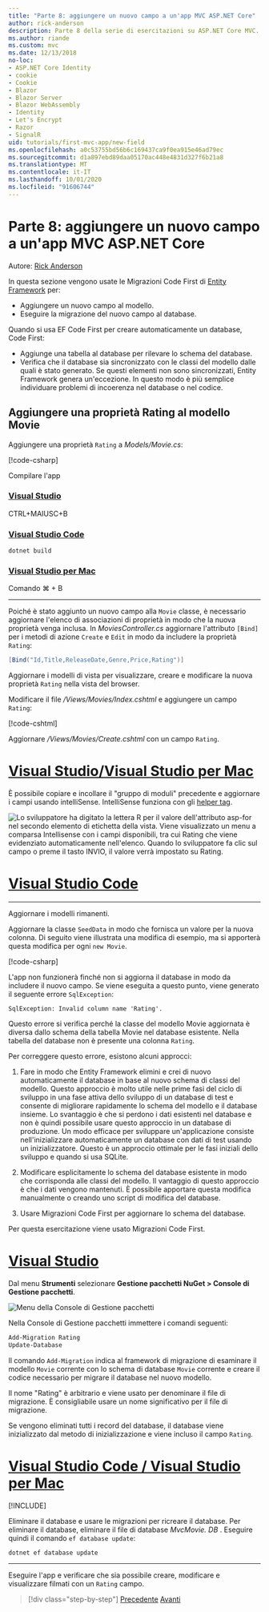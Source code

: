 ```yaml
---
title: "Parte 8: aggiungere un nuovo campo a un'app MVC ASP.NET Core"
author: rick-anderson
description: Parte 8 della serie di esercitazioni su ASP.NET Core MVC.
ms.author: riande
ms.custom: mvc
ms.date: 12/13/2018
no-loc:
- ASP.NET Core Identity
- cookie
- Cookie
- Blazor
- Blazor Server
- Blazor WebAssembly
- Identity
- Let's Encrypt
- Razor
- SignalR
uid: tutorials/first-mvc-app/new-field
ms.openlocfilehash: a0c53755bd56b6c169437ca9f0ea915e46ad79ec
ms.sourcegitcommit: d1a897ebd89daa05170ac448e4831d327f6b21a8
ms.translationtype: MT
ms.contentlocale: it-IT
ms.lasthandoff: 10/01/2020
ms.locfileid: "91606744"
---
```

# <a name="part-8-add-a-new-field-to-an-aspnet-core-mvc-app"></a>Parte 8: aggiungere un nuovo campo a un'app MVC ASP.NET Core

Autore: [Rick Anderson](https://twitter.com/RickAndMSFT)

In questa sezione vengono usate le Migrazioni Code First di [Entity Framework](/ef/core/get-started/aspnetcore/new-db) per:

* Aggiungere un nuovo campo al modello.
* Eseguire la migrazione del nuovo campo al database.

Quando si usa EF Code First per creare automaticamente un database, Code First:

* Aggiunge una tabella al database per rilevare lo schema del database.
* Verifica che il database sia sincronizzato con le classi del modello dalle quali è stato generato. Se questi elementi non sono sincronizzati, Entity Framework genera un'eccezione. In questo modo è più semplice individuare problemi di incoerenza nel database o nel codice.

## <a name="add-a-rating-property-to-the-movie-model"></a>Aggiungere una proprietà Rating al modello Movie

Aggiungere una proprietà `Rating` a *Models/Movie.cs*:

[!code-csharp[](~/tutorials/first-mvc-app/start-mvc/sample/MvcMovie22/Models/MovieDateRating.cs?highlight=13&name=snippet)]

Compilare l'app

### <a name="visual-studio"></a>[Visual Studio](#tab/visual-studio)

 CTRL+MAIUSC+B

### <a name="visual-studio-code"></a>[Visual Studio Code](#tab/visual-studio-code)

```dotnetcli
dotnet build
```

### <a name="visual-studio-for-mac"></a>[Visual Studio per Mac](#tab/visual-studio-mac)

Comando ⌘ + B

------

Poiché è stato aggiunto un nuovo campo alla `Movie` classe, è necessario aggiornare l'elenco di associazioni di proprietà in modo che la nuova proprietà venga inclusa. In *MoviesController.cs* aggiornare l'attributo `[Bind]` per i metodi di azione `Create` e `Edit` in modo da includere la proprietà `Rating`:

```csharp
[Bind("Id,Title,ReleaseDate,Genre,Price,Rating")]
   ```

Aggiornare i modelli di vista per visualizzare, creare e modificare la nuova proprietà `Rating` nella vista del browser.

Modificare il file */Views/Movies/Index.cshtml* e aggiungere un campo `Rating`:

[!code-cshtml[](~/tutorials/first-mvc-app/start-mvc/sample/MvcMovie22/Views/Movies/IndexGenreRating.cshtml?highlight=16,38&range=24-64)]

Aggiornare */Views/Movies/Create.cshtml* con un campo `Rating`.

# <a name="visual-studio--visual-studio-for-mac"></a>[Visual Studio/Visual Studio per Mac](#tab/visual-studio+visual-studio-mac)

È possibile copiare e incollare il "gruppo di moduli" precedente e aggiornare i campi usando intelliSense. IntelliSense funziona con gli [helper tag](xref:mvc/views/tag-helpers/intro).

![Lo sviluppatore ha digitato la lettera R per il valore dell'attributo asp-for nel secondo elemento di etichetta della vista. Viene visualizzato un menu a comparsa Intellisense con i campi disponibili, tra cui Rating che viene evidenziato automaticamente nell'elenco. Quando lo sviluppatore fa clic sul campo o preme il tasto INVIO, il valore verrà impostato su Rating.](new-field/_static/cr.png)

# <a name="visual-studio-code"></a>[Visual Studio Code](#tab/visual-studio-code)

<!-- This tab intentionally left blank. -->

---

Aggiornare i modelli rimanenti.

Aggiornare la classe `SeedData` in modo che fornisca un valore per la nuova colonna. Di seguito viene illustrata una modifica di esempio, ma si apporterà questa modifica per ogni `new Movie`.

[!code-csharp[](start-mvc/sample/MvcMovie/Models/SeedDataRating.cs?name=snippet1&highlight=6)]

L'app non funzionerà finché non si aggiorna il database in modo da includere il nuovo campo. Se viene eseguita a questo punto, viene generato il seguente errore `SqlException`:

`SqlException: Invalid column name 'Rating'.`

Questo errore si verifica perché la classe del modello Movie aggiornata è diversa dallo schema della tabella Movie nel database esistente. Nella tabella del database non è presente una colonna `Rating`.

Per correggere questo errore, esistono alcuni approcci:

1. Fare in modo che Entity Framework elimini e crei di nuovo automaticamente il database in base al nuovo schema di classi del modello. Questo approccio è molto utile nelle prime fasi del ciclo di sviluppo in una fase attiva dello sviluppo di un database di test e consente di migliorare rapidamente lo schema del modello e il database insieme. Lo svantaggio è che si perdono i dati esistenti nel database e non è quindi possibile usare questo approccio in un database di produzione. Un modo efficace per sviluppare un'applicazione consiste nell'inizializzare automaticamente un database con dati di test usando un inizializzatore. Questo è un approccio ottimale per le fasi iniziali dello sviluppo e quando si usa SQLite.

2. Modificare esplicitamente lo schema del database esistente in modo che corrisponda alle classi del modello. Il vantaggio di questo approccio è che i dati vengono mantenuti. È possibile apportare questa modifica manualmente o creando uno script di modifica del database.

3. Usare Migrazioni Code First per aggiornare lo schema del database.

Per questa esercitazione viene usato Migrazioni Code First.

# <a name="visual-studio"></a>[Visual Studio](#tab/visual-studio)

Dal menu **Strumenti** selezionare **Gestione pacchetti NuGet > Console di Gestione pacchetti**.

  ![Menu della Console di Gestione pacchetti](adding-model/_static/pmc.png)

Nella Console di Gestione pacchetti immettere i comandi seguenti:

```powershell
Add-Migration Rating
Update-Database
```

Il comando `Add-Migration` indica al framework di migrazione di esaminare il modello `Movie` corrente con lo schema di database `Movie` corrente e creare il codice necessario per migrare il database nel nuovo modello.

Il nome "Rating" è arbitrario e viene usato per denominare il file di migrazione. È consigliabile usare un nome significativo per il file di migrazione.

Se vengono eliminati tutti i record del database, il database viene inizializzato dal metodo di inizializzazione e viene incluso il campo `Rating`.

# <a name="visual-studio-code--visual-studio-for-mac"></a>[Visual Studio Code / Visual Studio per Mac](#tab/visual-studio-code+visual-studio-mac)

[!INCLUDE[](~/includes/RP-mvc-shared/sqlite-warn.md)]

Eliminare il database e usare le migrazioni per ricreare il database. Per eliminare il database, eliminare il file di database *MvcMovie. DB* . Eseguire quindi il comando `ef database update`:

```dotnetcli
dotnet ef database update
```

---
<!-- End of VS tabs -->

Eseguire l'app e verificare che sia possibile creare, modificare e visualizzare filmati con un `Rating` campo.

> [!div class="step-by-step"]
> [Precedente](search.md) 
>  [Avanti](validation.md)
